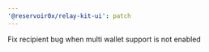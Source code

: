 ```yaml
---
'@reservoir0x/relay-kit-ui': patch
---
```


Fix recipient bug when multi wallet support is not enabled
